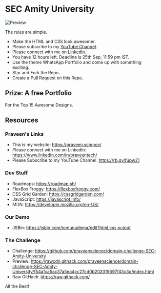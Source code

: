 # SEC Amity University

![Preview](https://i.imgur.com/8ZMHWoV.png)

The rules are simple.

- Make the HTML and CSS look awesomer.
- Please subscribe to my [YouTube Channel](https://rb.gy/fupw21).
- Please connect with me on [LinkedIn](https://www.linkedin.com/in/praveentech/).
- You have 12 hours left. Deadline is 25th Sep, 11:59 pm IST.
- Use the theme WhatsApp Portfolio and come up with something exciting.
- Star and Fork the Repo.
- Create a Pull Request on this Repo.

## Prize: A free Portfolio

For the Top 15 Awesome Designs.

## Resources

### Praveen's Links

- This is my website: https://praveen.science/
- Please connect with me on LinkedIn: https://www.linkedin.com/in/praveentech/
- Please Subscribe to my YouTube Channel: https://rb.gy/fupw21

### Dev Stuff

- Roadmaps: https://roadmap.sh/
- FlexBox Froggy: https://flexboxfroggy.com/
- CSS Grid Garden: https://cssgridgarden.com/
- JavaScript: https://javascript.info/
- MDN: https://developer.mozilla.org/en-US/

### Our Demo

- JSBin: https://jsbin.com/tomunudema/edit?html,css,output

### The Challenge

- Challenge: https://github.com/praveenscience/domain-challenge-SEC-Amity-University
- Preview: https://rawcdn.githack.com/praveenscience/domain-challenge-SEC-Amity-University/f54a1ca5ac37a5ea4cc27cd0b202015697f43c3d/index.html
- Raw GitHack: https://raw.githack.com/

All the Best!
